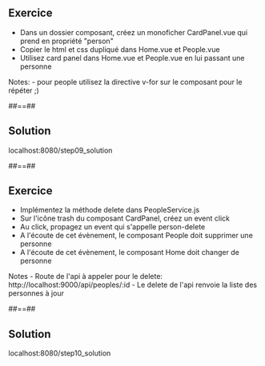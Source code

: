 <!-- .slide: class="sfeir-bg-pink exercice" -->
## Exercice
<ul>
    <li>Dans un dossier composant, créez un monoficher CardPanel.vue qui prend en propriété "person"</li>
    <li>Copier le html et css dupliqué dans Home.vue et People.vue</li>
    <li>Utilisez card panel dans Home.vue et People.vue en lui passant une personne</li>
</ul>
Notes:
 - pour people utilisez la directive v-for sur le composant pour le répéter ;)

##==##

<!-- .slide: class="sfeir-bg-blue exercice" -->
## Solution
<span class="full-center">localhost:8080/step09_solution</span>

##==##

<!-- .slide: class="sfeir-bg-pink exercice" -->
## Exercice
<ul>
    <li>Implémentez la méthode delete dans PeopleService.js</li>
    <li>Sur l'icône trash du composant CardPanel, créez un event click</li>
    <li>Au click, propagez un event qui s'appelle person-delete</li>
    <li>A l'écoute de cet évènement, le composant People doit supprimer une personne</li>
    <li>A l'écoute de cet évènement, le composant Home doit changer de personne</li>
</ul>
Notes
- Route de l'api à appeler pour le delete: http://localhost:9000/api/peoples/:id
- Le delete de l'api renvoie la liste des personnes à jour

 ##==##

 <!-- .slide: class="sfeir-bg-blue exercice" -->
 ## Solution
<span class="full-center">localhost:8080/step10_solution</span>
